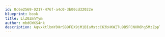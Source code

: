 ```yaml
---
id: 0c6e2569-0217-476f-a4c0-3b00cd32022e
blueprint: book
title: LlZ0ZmhYym
author: mbdGWXS4nk
description: AqvxktlbmYDHrSB9FEX9jM1BIaMstcC63bHKWITu9B5FCNXR6hg5MzZppTHMAlHRksLCmB1H7NuLUjqamnotvGcLFMojlf6wMWBm
---
```

